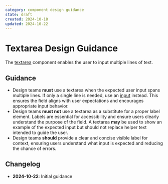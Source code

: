 ```yaml
---
category: component design guidance
state: draft
created: 2024-10-18
updated: 2024-10-22
---
```


# Textarea Design Guidance

The [textarea](https://clarity.design/documentation/textarea) component enables the user to input multiple lines of text.

## Guidance

- Design teams **must** use a textarea when the expected user input spans multiple lines. If only a single line is needed, use an [input](https://clarity.design/documentation/input) instead. This ensures the field aligns with user expectations and encourages appropriate input behavior.
- Design teams **must not** use a textarea as a substitute for a proper label element. Labels are essential for accessibility and ensure users clearly understand the purpose of the field. A textarea **may** be used to show an example of the expected input but should not replace helper text intended to guide the user.
- Design teams **should** provide a clear and concise visible label for context, ensuring users understand what input is expected and reducing the chance of errors.

## Changelog

- **2024-10-22**: Initial guidance

